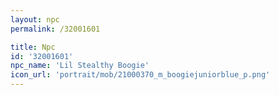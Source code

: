 ```yaml
---
layout: npc
permalink: /32001601

title: Npc
id: '32001601'
npc_name: 'Lil Stealthy Boogie'
icon_url: 'portrait/mob/21000370_m_boogiejuniorblue_p.png'
---
```

